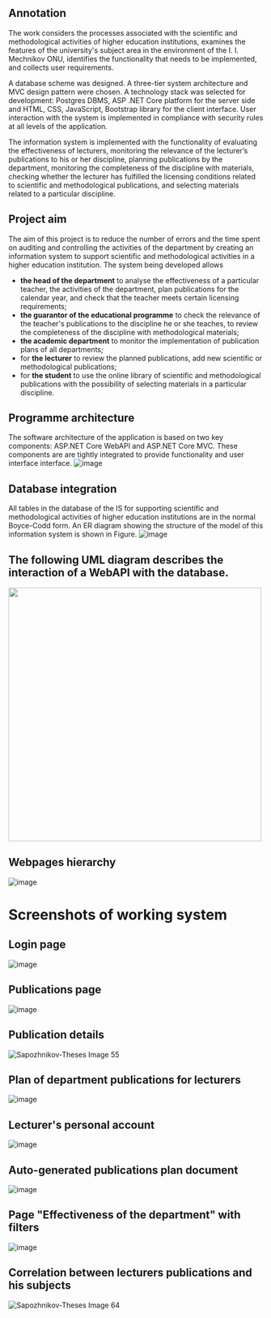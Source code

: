 ## Annotation
The work considers the processes associated with the scientific
and methodological activities of higher education institutions, examines the
features of the university's subject area in the environment of the I. I. Mechnikov
ONU, identifies the functionality that needs to be implemented, and collects user
requirements.

A database scheme was designed. A three-tier system architecture and MVC
design pattern were chosen. A technology stack was selected for development:
Postgres DBMS, ASP .NET Core platform for the server side and HTML, CSS,
JavaScript, Bootstrap library for the client interface. User interaction with the
system is implemented in compliance with security rules at all levels of the
application.

The information system is implemented with the functionality of evaluating
the effectiveness of lecturers, monitoring the relevance of the lecturer’s
publications to his or her discipline, planning publications by the department,
monitoring the completeness of the discipline with materials, checking whether the
lecturer has fulfilled the licensing conditions related to scientific and
methodological publications, and selecting materials related to a particular
discipline.

## Project aim
The aim of this project is to reduce the number of errors and the time spent on auditing and controlling the activities of the department by creating an information system to support scientific and methodological activities in a higher education institution.  The system being developed allows

- **the head of the department** to analyse the effectiveness of a particular teacher, the activities of the department, plan publications for the calendar year, and check that the teacher meets certain licensing requirements;
- **the guarantor of the educational programme** to check the relevance of the teacher's publications to the discipline he or she teaches, to review the completeness of the discipline with methodological materials;
- **the academic department** to monitor the implementation of publication plans of all departments;
- for **the lecturer** to review the planned publications, add new scientific or methodological publications;
- for **the student** to use the online library of scientific and methodological publications with the possibility of selecting materials in a particular discipline.


## Programme architecture
The software architecture of the application is based on two key
components: ASP.NET Core WebAPI and ASP.NET Core MVC. These components are
are tightly integrated to provide functionality and user interface
interface.
![image](https://github.com/user-attachments/assets/f8df9b3a-7c1d-4c34-b228-1057531f47c8)



## Database integration
All tables in the database of the IS for supporting scientific and methodological 
activities of higher education institutions are in the normal Boyce-Codd form. 
An ER diagram showing the structure of the model of this information system is shown in Figure.
![image](https://github.com/user-attachments/assets/7144b994-3c32-425d-96e1-0a058a17e76c)

## The following UML diagram describes the interaction of a WebAPI with the database.
<img src="https://github.com/user-attachments/assets/fcc1eb52-5099-4ef3-8728-7609a065f240" width=500>


## Webpages hierarchy
![image](https://github.com/user-attachments/assets/545e9e09-ce72-4b54-980b-9d96676fff27)


# Screenshots of working system
## Login page
![image](https://github.com/user-attachments/assets/c3a56c69-36f1-4342-8b31-91a888658c21)
## Publications page
![image](https://github.com/user-attachments/assets/f81e533a-9838-4009-bb4c-d3419cdf9c17)
## Publication details
![Sapozhnikov-Theses Image 55](https://github.com/user-attachments/assets/883ffbd0-1d2a-4e78-8ef5-83addb948efa)
## Plan of department publications for lecturers
![image](https://github.com/user-attachments/assets/a9cff39f-68e6-442e-b1f1-58ce1662ef8f)
## Lecturer's personal account
![image](https://github.com/user-attachments/assets/020f8923-5d6a-4c98-8ea8-a41cb83f8b6b)
## Auto-generated publications plan document
![image](https://github.com/user-attachments/assets/2d49afde-55a8-4f60-9279-ba202397a23c)
## Page "Effectiveness of the department" with filters
![image](https://github.com/user-attachments/assets/5efabfc9-0f31-4f60-a66d-0a1a34318610)
## Correlation between lecturers publications and his subjects
![Sapozhnikov-Theses Image 64](https://github.com/user-attachments/assets/99d6c92c-228c-4d73-b283-2d527edb11ae)




